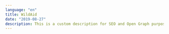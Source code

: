 ```yaml
---
language: "en"
title: WildAid
date: "2019-08-27"
description: This is a custom description for SEO and Open Graph purposes, rather than the default generated excerpt. Simply add a description field to the frontmatter.
---
```


<main role="main">
    <section id="section__hero" className="hero" aria-label="Lion populations are in crisis, and you&apos;re the solution.">
        <component-hero
            content='{
                "headline": "Be the",
                "headlineAlt": "Pride",
                "subheadline": "Lion populations are in crisis, and you&apos;re the solution.",
                "buttonText": "Help Now",
                "url": "#section__take-action",
                "captionText": "Photos by Chris Schmid"
        }'></component-hero>
    </section>
    <section id="section__population" className="population" aria-label="Here&apos;s why lions are in trouble.">
        <component-population
            content='{
                "slides": [
                    {
                        "title": "",
                        "paragraph": "Historically, lions have occupied almost every part of Africa. Today they have disappeared from 94% of this range."
                    },
                    {
                        "title": "bushmeat poaching",
                        "paragraph": "Poaching has severely depleted lions&apos; prey. Lions are also often caught in deadly snares set to illegally trap bushmeat."
                    },
                    {
                        "title": "",
                        "paragraph": "Livestock competes with prey for grazing land. This pushes all predators into closer contact with humans. When livestock is killed, lions are often the first target for revenge killings."
                    },
                    {
                        "title": "human encroachment",
                        "paragraph": "With 350,000 people for every wild lion, there is growing competition for resources like land. Wild habitats are increasingly destroyed to make way for farmland."
                    },
                    {
                        "title": "",
                        "paragraph": "In the last 20 years alone, the number of wild lions has fallen by almost half due to these threats."
                    },
                    {
                        "title": "#bethepride",
                        "paragraph": "60% of Tanzania&apos;s lions still live outside of protected areas. Take action now by scrolling down."
                    }
                ],
                "africaMaps": [
                    {
                        "headline": "Here&apos;s why lions<br/>are in trouble.",
                        "subheadline": "Historic<br/>range",
                        "pic": "africa-image1@2x"
                    },
                    {
                        "headline": "Prey numbers are falling.",
                        "subheadline": "",
                        "pic": "africa-image2@2x"
                    },
                    {
                        "headline": "Humans and lions are in conflict.",
                        "subheadline": "",
                        "pic": "africa-image3@2x"
                    },
                    {
                        "headline": "Human activity is the biggest threat.",
                        "subheadline": "",
                        "pic": "africa-image4@2x"
                    },
                    {
                        "headline": "Lions are in crisis.",
                        "subheadline": "Current<br/>range",
                        "pic": "africa-image5@2x"
                    },
                    {
                        "headline": "Tanzania has 40% of the world&apos;s remaining lions.",
                        "subheadline": "",
                        "pic": "africa-image6@2x"
                    }
                ],
                "africaMapsAriaLabel": "Visual representation of humans and lions in conflict"
        }'></component-population>
    </section>
    <section id="section__video-feature" className="video-feature" aria-label="Subheadline">
        <component-video-feature
            content='{
                "headline": "The Benefits of Lions",
                "subheadline": "Saving lions is good for our economy, our ecology and us.",
                "url": "https://www.youtube.com/embed/O9-RzYbK7q8",
                "title": "iframe title"
        }'></component-video-feature>
    </section>
    <section id="section__take-action" className="take-action" aria-label="Take action">
        <component-take-action
            content='{
                "headline": "Take",
                "headlineAlt": "Action",
                "paragraph": "The best way to help is to tweet at Tanzania&apos;s leaders, influencers and decision makers to #bethepride and save the lion before it&apos;s too late. Start by clicking on a profile below.",
                "buttonText": "View More",
                "buttonTextTwitter": "Send Tweet",
                "people": [{
                        "name": "Dr. John Magufuli",
                        "handle": "@MagufuliJP",
                        "title": "President of Tanzania",
                        "pic": "twitter-magufuli",
                        "personType": "politician"
                    },
                    {
                        "name": "Dr. Hamisi Kigwangalla",
                        "handle": "@HKigwangalla",
                        "title": "Minister of Natural Resources and Tourism",
                        "pic": "twitter-kigwangalla",
                        "personType": "politician"
                    },
                    {
                        "name": "Diamond Platnumz",
                        "handle": "@diamondplatnumz",
                        "title": "Musician",
                        "pic": "twitter-platnumz",
                        "personType": "influencer"
                    },
                    {
                        "name": "Fatma Karume",
                        "handle": "@fatma_karume",
                        "title": "Activist and Lawyer",
                        "pic": "twitter-karume",
                        "personType": "politician"
                    },
                    {
                        "name": "Majaliwa Kassim",
                        "handle": "@majaliwa_kassim",
                        "title": "Prime Minister of Tanzania",
                        "pic": "twitter-kassim",
                        "personType": "politician"
                    },
                    {
                        "name": "Gerson Msigwa",
                        "handle": "@MsigwaGerson",
                        "title": "Director of Presidential Communication",
                        "pic": "twitter-msigwa",
                        "personType": "politician"
                    },
                    {
                        "name": "Jokate Mwegelo",
                        "handle": "@jokateM",
                        "title": "District Commissioner of Kisarawe",
                        "pic": "twitter-mwegelo",
                        "personType": "politician"
                    },
                    {
                        "name": "Masanja",
                        "handle": "@mkandamizaji",
                        "title": "Comedian",
                        "pic": "twitter-masanja",
                        "personType": "influencer"
                    },
                    {
                        "name": "Maria Sarungi Tsehai",
                        "handle": "@mariaSTsehai",
                        "title": "Activist",
                        "pic": "twitter-tsehai",
                        "personType": "influencer"
                    },
                    {
                        "name": "Idris Sultan",
                        "handle": "@IdrisSultan",
                        "title": "Comedian and Writer",
                        "pic": "twitter-sultan",
                        "personType": "influencer"
                    },
                    {
                        "name": "Mwana Fa",
                        "handle": "@mwanaFA",
                        "title": "Rapper",
                        "pic": "twitter-fa",
                        "personType": "influencer"
                    },
                    {
                        "name": "Salama Zalhata Jabir",
                        "handle": "@EceJay",
                        "title": "TV Anchor",
                        "pic": "twitter-jabir",
                        "personType": "influencer"
                    }
                ]
        }'></component-take-action>
    </section>
    <section id="section__simba-ni" className="simba-ni" aria-label="What does the lion mean to you?">
        <component-simba-ni
            content='{
                "headline": "Share the",
                "headlineAlt": "\"Simba Ni\" Video",
                "subheadline": "What does the lion mean to you?",
                "videoUrl": "https://www.youtube.com/embed/4aQwT3n2c1Q",
                "iframeTitle": "iframe title",
                "title": "About the People",
                "paragraph": "In Tanzania it is a symbol that&apos;s inextricably linked with our national identity, representing not just our rich natural heritage, but also the traits we idealise and aim to embody as a nation. Qualities like strength, majesty, power, courage and resilience. To raise awareness about how deeply linked the lion is to our identity, please share the Simba Ni video. And then read about the inspiring individuals featured in the video by clicking on their bios.",
                "buttonText": "About the People",
                "thumbnails": [
                    {
                        "pic": "MrishoMpoto-small",
                        "imageAltText": "Mrisho Mpoto"
                    },
                    {
                        "pic": "EricMajura-small",
                        "imageAltText": "Eric Majura"
                    },
                    {
                        "pic": "DrHamisiKigwangalla-small",
                        "imageAltText": "Dr. Hamisi Kigwangalla"
                    },
                    {
                        "pic": "MohammedDewji-small",
                        "imageAltText": "Mohammed Dewji"
                    },
                    {
                        "pic": "DrBernardKissui-small",
                        "imageAltText": "Dr.Bernard Kissui"
                    },
                    {
                        "pic": "BenjaminFernandes-small",
                        "imageAltText": "Benjamin Fernandes"
                    },
                    {
                        "pic": "NeriaAbdi-small",
                        "imageAltText": "Neria Abdi"
                    },
                    {
                        "pic": "BenPol-small",
                        "imageAltText": "Ben Pol"
                    },
                    {
                        "pic": "SamarahMutahaba-small",
                        "imageAltText": "Samarah Mutahaba"
                    }
                ],
                "people": [
                    {
                        "pic": "MrishoMpoto",
                        "imageAltText": "Mrisho Mpoto",
                        "name": "Mrisho Mpoto",
                        "title": "Poet and Artist",
                        "paragraph": "Mrisho is a renowned poet, actor, director and storyteller whose biggest passion is oral performance of Swahili poetry. Passionate about nature since he was young, Mrisho has long believed that all natural things should be protected and cherished and to this end has penned many songs about the value of nature and impacts of poaching, including the popular \"Deni la Hisani\" (meaning \"debt of courtesy\" in Swahili)."
                    },
                    {
                        "pic": "EricMajura",
                        "imageAltText": "Eric Majura",
                        "name": "Eric Majura",
                        "title": "Mr. Tanzania 2017",
                        "paragraph": "Eric believes he can be described as having the spirit and strength of a lion, because of his unwavering commitment and dedication to bodybuilding – he won Mr. Tanzania after nearly two decades spent perfecting his body. To him, lions are not just important to the environment, but a source of inspiration that people should look to for strength and ambition."
                    },
                    {
                        "pic": "DrHamisiKigwangalla",
                        "imageAltText": "Dr. Hamisi Kigwangalla",
                        "name": "Dr. Hamisi Kigwangalla",
                        "title": "Minister of Natural Resources and Tourism",
                        "paragraph": "Dr. Kigwangalla is a medical doctor, author and MP for Nzega constituency since 2010. He was deputy Minister of Health from 2015 until his current appointment. As Minister of Natural Resources and Tourism, he has expanded the number of National Parks in the country from 16 to 21, started the \"Pori Kwa Pori\" campaign to tackle illegal logging in forest reserves, and has initiated a campaign to increase domestic wildlife tourism."
                    },
                    {
                        "pic": "MohammedDewji",
                        "imageAltText": "Mohammed Dewji",
                        "name": "Mohammed Dewji",
                        "title": "Business Mogul and Philanthropist",
                        "paragraph": "Mohammed is the president of MeTL, a pan-African conglomerate with interests across multiple industries and the owner of the Simba Sports Club football team. In 2016, Mohammed signed the Giving Pledge, a commitment to donate at least half his fortune to philanthropic causes. In Tanzania he has donated to several causes such as education, health and community development. As a WildAid ambassador he has also lent his voice to supporting wildlife conservation."
                    },
                    {
                        "pic": "DrBernardKissui",
                        "imageAltText": "Dr.Bernard Kissui",
                        "name": "Dr.Bernard Kissui",
                        "title": "Lion Researcher",
                        "paragraph": "Renowned in the field of lion conservation, Dr. Kissui started the Tarangire Lion Project as a PhD student and continues to run it to this day. Having worked for years in the Serengeti National Park and Ngorongro Conservation Area, he is passionate about understanding the drivers behind human-lion conflict and works closely with pastoralist communities to help reduce lion depredations through various mitigation measures."
                    },
                    {
                        "pic": "BenjaminFernandes",
                        "imageAltText": "Benjamin Fernandes",
                        "name": "Benjamin Fernandes",
                        "title": "Entrepreneur",
                        "paragraph": "Lion Conflict Officer",
                        "paragraph": "A tech whizzkid who graduated from Stanford in the USA, Benjamin is something of a youth icon, having left the lucrative US job market to return home to Tanzania to start his own award-winning financial services company called NALA. He is not only an advocate for visiting Tanzania&apos;s National Parks, having hosted nearly 1,000 guests there, but was also inspired to name his company after a lioness because of the role female lions play in providing for their families."
                    },
                    {
                        "pic": "NeriaAbdi",
                        "imageAltText": "Neria Abdi",
                        "name": "Neria Abdi",
                        "title": "Lion Conflict Officer",
                        "paragraph": "Neria is one of only two female conflict officers working for the Ruaha Carnivore Project, a job that comes with its shares of challenges. Neria is often the first responder after any carnivore – not just lions - has attacked cattle in communities fringing Ruaha National Park. Despite the high pressure situations she must often defuse, Neria loves her job and has become a figure of respect and authority in her community because of it."
                    },
                    {
                        "pic": "BenPol",
                        "imageAltText": "Ben Pol",
                        "name": "Ben Pol",
                        "title": "Singer-songwriter",
                        "paragraph": "Often called an \"R & B prodigy\", Ben uses his unique voice to not just sing chart-busting songs, but also to speak out against the illegal wildlife trade and impress upon his millions of fans the importance of visiting Tanzania&apos;s National Parks. A long-time WildAid ambassador, Ben has starred in video messaging and mini-documentaries on lions and elephants."
                    },
                    {
                        "pic": "SamarahMutahaba",
                        "imageAltText": "Samarah Mutahaba",
                        "name": "Samarah Mutahaba",
                        "title": "Student",
                        "paragraph": "Ten-year-old Samarah has loved lions pretty much her entire life. She remembers seeing a lion taking a stroll in the Ngorongoro Crater and thinking they deserved to have the freedom to walk around, breathe fresh air and be with their families. \"Lions are magnificent,\" she says \"and unique and God&apos;s creation\" and hopes they will still be around for her children and grandchildren for generations to come."
                    }
                ]
        }'></component-simba-ni>
    </section>
    <section id="section__unsung-heroes" className="unsung-heroes" aria-label="Celebrating the people making a difference.">
        <component-unsung-heroes
            content='{
                "headline": "Conservation&apos;s Unsung Heroes",
                "subheadline": "Celebrating the people making a difference.",
                "videos": [
                    {
                        "title": "iframe Yamat Lengai",
                        "url": "https://www.youtube.com/embed/O9-RzYbK7q8"
                    },
                    {
                        "title": "iframe Stefano Asicheka",
                        "url": "https://www.youtube.com/embed/MS2WLeEhQGI"
                    },
                    {
                        "title": "iframe Neria Abdi",
                        "url": "https://www.youtube.com/embed/WR5-DREoVes"
                    },
                    {
                        "title": "iframe Mandela and Julius",
                        "url": "https://www.youtube.com/embed/1rt9nrhAWSE"
                    },
                ],
                "people": [
                    {
                        "name": "Yamat Lengai",
                        "title": "Monitoring and Evaluation Officer"
                    },
                    {
                        "name": "Stefano Asicheka",
                        "title": "Community Liaison Officer"
                    },
                    {
                        "name": "Neria Abdi",
                        "title": "Lion Conflict Officer"
                    },
                    {
                        "name": "Mandela and Julius",
                        "title": "Lion Defenders"
                    }
                ],
                "slides": [
                    {
                        "url": "https://i3.ytimg.com/vi/O9-RzYbK7q8/maxresdefault.jpg",
                        "name": "Yamat Lengai",
                        "title": "Monitoring and Evaluation Officer",
                        "imageAltText": "Yamat Lengai Video"
                    },
                    {
                        "url": "https://i3.ytimg.com/vi/MS2WLeEhQGI/maxresdefault.jpg",
                        "name": "Stefano Asicheka",
                        "title": "Community Liaison Officer",
                        "imageAltText": "Stefano Asicheka Video"
                    },
                    {
                        "url": "https://i3.ytimg.com/vi/WR5-DREoVes/maxresdefault.jpg",
                        "name": "Neria Abdi",
                        "title": "Lion Conflict Officer",
                        "imageAltText": "Neria Abdi"
                    },
                    {
                        "url": "https://i3.ytimg.com/vi/1rt9nrhAWSE/maxresdefault.jpg",
                        "name": "Mandela and Julius",
                        "title": "Lion Defenders",
                        "imageAltText": "Mandela and Julius Video"
                    }
                ],
                "paragraph": "<p>Yamat. Neria. Julius. Mandela. Bernard. Stefano. Kirerenjo. You might not recognise these names, but they are our heroes and we hope they&apos;ll be yours – they are the ordinary men and women working day (and sometimes night) in wildlife conservation, doing their bit to protect Tanzania&apos;s lions and their environment. Our series highlighting <em>Conservation&apos;s Unsung Heroes</em> pays tribute to the often overlooked, rarely seen people who play a pivotal role in not only conserving this beloved species but also in helping the communities who bear the brunt of living alongside them.</p><p>That could be lion defenders like Julius and Mandela, working to prevent traditional lion hunts; or working mother Yamat, gathering invaluable data that helps her organization make effective decisions on preventing lion attacks; or Kirerenjo, who educates pastoralists about grazing their livestock more efficiently and less harmfully to lion habitat. Please watch our hero videos and then leave them a message of support.</p>",
                "lionImageAlt": "Lion"
        }'></component-unsung-heroes>
    </section>
    <section id="section__lion-life" className="lion-life" aria-label="Lion in my life">
        <component-lion-life
            content='{
                "headline": "Lion in<br>My Life",
                "paragraph": "<p>We see the lion motif everywhere, from our currency notes to kangas, t-shirts to trinkets. It is a sacred symbol, part of our history and mythology, so deeply embedded into our nation&apos;s cultural fabric that we rarely even notice it anymore. But now we want you to show us that overlooked, long-forgotten lion in your life by taking a photograph any time you notice something with a lion on it – it could be a keychain, a painting, a poster, a t-shirt, a tattoo even! – and post it to Instagram using the hashtags #lioninmylife and #bethepride.</p><p>Tell us in one sentence what the lion means to you and you will be entered into a raffle draw. The winner gets an all-expenses paid safari trip to the Serengeti in Tanzania to see lions IRL, where you&apos;ll be put up at Alex Walker&apos;s Serian&apos;s beautiful Serengeti Lamai lodge. For full list of terms and conditions, see <a href=\"https://www.instagram.com/wildaidafrica\">here</a>.</p>",
                "buttonText": "Share Yours",
                "buttonUrl": "https://www.instagram.com/wildaidafrica"
        }'></component-lion-life>
    </section>
    <section id="section__learn" className="learn" aria-label="Read about the threats facing lions.">
        <component-learn
            content='{
                "headline": "To Learn More",
                "subheadline": "Read about the threats facing lions.",
                "links": [
                    {
                        "text": "Let lions live report | Panthera & WildAid",
                        "href": "https://letlionslive.org"
                    },
                    {
                        "text": "Where lions once ruled, they are now quietly disappearing | National Geographic",
                        "href": "https://www.nationalgeographic.com/animals/2019/07/lion-numbers-halved-since-original-lion-king/"
                    },
                    {
                        "text": "Simba&apos;s future depends on putting communities at the forefront of lion conservation | Mongabay",
                        "href": "https://news.mongabay.com/2019/07/simbas-future-depends-on-putting-communities-at-the-forefront-of-lion-conservation-commentary/"
                    },
                    {
                        "text": "The lions of the Serengeti | Africa Geographic",
                        "href": "https://africageographic.com/blog/the-lions-of-the-serengeti/"
                    },
                    {
                        "text": "Lion defenders: How Tanzania stopped 90% of hunts in a national park | Independent",
                        "href": "https://www.independent.co.uk/travel/africa/tanzania-animal-conservation-project-stopped-hunts-lion-defenders-ruaha-national-park-a8229161.html"
                    },
                    {
                        "text": "It&apos;s Sarabi&apos;s pride, Mufasa just lives there: a biologist on The Lion King | The Conversation",
                        "href": "http://theconversation.com/its-sarabis-pride-mufasa-just-lives-there-a-biologist-on-the-lion-king-120660"
                    },
                    {
                        "text": "The truth about lions | Smithsonian.com",
                        "href": "https://www.smithsonianmag.com/science-nature/the-truth-about-lions-11558237/"
                    },
                    {
                        "text": "Nine lions found dead in Serengeti | The Citizen",
                        "href": "https://www.thecitizen.co.tz/news/Nine-lions-found-dead-in-Serengeti/1840340-4591868-h03c04z/index.html"
                    },
                    {
                        "text": "Why poison is a growing threat to Africa&apos;s wildlife | National Geographic",
                        "href": "https://www.nationalgeographic.com/magazine/2018/08/poisoning-africa-kenya-maasai-pesticides-lions-poachers-conservationists/"
                    },
                    {
                        "text": "Living with lions | National Geographic",
                        "href": "https://www.nationalgeographic.com/magazine/2013/08/lion-conservation/"
                    },
                    {
                        "text": "The short happy life of a Serengeti lion | National Geographic",
                        "href": "https://www.nationalgeographic.com/magazine/2013/08/serengeti-lions/"
                    },
                    {
                        "text": "Lions like to cuddle too | Plos",
                        "href": "https://blogs.plos.org/everyone/2013/09/04/lions-like-to-cuddle-too/"
                    }
                ],
                "buttonText": "View More"
        }'></component-learn>
    </section>
    <section id="section__partners" className="partners" aria-label="Partners">
        <component-partners
            content='{
                "headline": "Partners",
                "logos": [
                    {
                        "url": "https://www.lionrecoveryfund.org",
                        "altText": "Lion Recover Fund",
                        "pic": "partners-lion-recovery-fund"
                    },
                    {
                        "url": "https://www.tanzaniatourism.go.tz/en",
                        "altText": "Tanzania Tourism Board",
                        "pic": "partners-tanzania-tourist-board"
                    },
                    {
                        "url": "http://www.coastal.co.tz",
                        "altText": "Coastal Aviation",
                        "pic": "partners-coastal-aviation"
                    },
                    {
                        "url": "https://serian.com",
                        "altText": "Alex Walker’s Serian",
                        "pic": "partners-alex-walkers-serian"
                    },
                    {
                        "url": "https://www.ruahacarnivoreproject.com",
                        "altText": "Ruaha Carnivore Project",
                        "pic": "partners-ruaha-carnivore-project"
                    },
                    {
                        "url": "http://kopelion.org",
                        "altText": "Kope Lion",
                        "pic": "partners-kope-lion"
                    },
                    {
                        "url": "https://tarangirelion.weebly.com/about.html",
                        "altText": "Tarangire Lion Research Initiative",
                        "pic": "partners-tarangire"
                    },
                    {
                        "url": "https://africanpeoplewildlife.org",
                        "altText": "Tanzania People & Wildlife",
                        "pic": "partners-tanzania-people-wildlife"
                    }
                ]
        }'></component-partners>
    </section>
</main>
<footer role="contentinfo">
    <component-footer
        content='{
            "links": [
                {
                    "text": "About the Crisis",
                    "href": "#section__population"
                },
                {
                    "text": "Take Action",
                    "href": "#section__take-action"
                },
                {
                    "text": "Share Simba Ni",
                    "href": "#section__simba-ni"
                },
                {
                    "text": "Unsung Heroes",
                    "href": "#section__unsung-heroes"
                },
                {
                    "text": "Lion in My Life",
                    "href": "#section__lion-life"
                },
                {
                    "text": "In the Media",
                    "href": "#section__media"
                },
                {
                    "text": "To Learn More",
                    "href": "#section__learn"
                },
                {
                    "text": "Partners",
                    "href": "#section__partners"
                }
            ],
            "icons": [
                {
                    "url": "#section__hero",
                    "pic": "icon-logo",
                    "altText": "WildAid Logo"
                },
                {
                    "url": "https://www.instagram.com/wildaidafrica",
                    "pic": "icon-instagram",
                    "altText": "WildAid Instagram Icon"
                },
                {
                    "url": "https://www.facebook.com/wildaidafrica",
                    "pic": "icon-facebook",
                    "altText": "WildAid Facebook Icon"
                },
                {
                    "url": "https://twitter.com/WildAidAfrica",
                    "pic": "icon-twitter",
                    "altText": "WildAid Twitter Icon"
                }
            ],
            "title": "Contact",
            "address": "333 Pine Street<br />Suite 300<br />San Francisco, CA 94104 USA",
            "addressOther": "tanzania@wildaid.org<br />+1 (415) 834-3174",
            "paragraph": "Special thanks to Chris Schmid for photography.",
            "privacyURL": "https://wildaid.org/privacy-policy/",
            "privacyText": "Privacy Policy",
            "copyright": "&nbsp;|&nbsp;Copyright &copy; 2019 WildAid. All rights reserved."
    }'></component-footer>
</footer>


